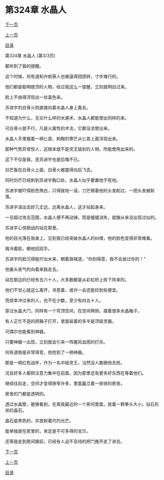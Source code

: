 <h1>第324章    水晶人</h1>
            <div><p><a href="./972_%E7%AC%AC325%E7%AB%A0_%E7%8E%89%E6%AF%8D.md">下一页</a></p><p><a href="./970_%E7%AC%AC324%E7%AB%A0_%E6%B0%B4%E6%99%B6%E4%BA%BA.md">上一页</a></p><p><a href="../">目录</a></p></div>
            <div><p>第324章    水晶人 (第3/3页)</p><p>都听到了我的提醒。</p><p>这个时候，何有道和许帆等人也被逼得团团转，寸步难行的。</p><p>他们都是聪明绝顶的人物，经过我这么一提醒，立刻就明白过来。</p><p>脸上不由得浮现出一丝喜色来。</p><p>苏进宇的白骨火则直接向着水晶人身上轰去。</p><p>不知道为什么，无论什么样的水遁术，水晶人都能使出同样的来。</p><p>可白骨火就不行，凡是火属性的术法，它都没法使出来。</p><p>水晶人手里握着一柄匕首，刺眼的寒芒从匕首上面浮现出来。</p><p>那种气势异常惊人，这根本就不是灵王级别的人物，所能使用出来的。</p><p>这下不仅是我，连苏进宇也是后悔不已。</p><p>剑芒轰在白骨火上面，白骨火被震得向后飞去。</p><p>同时剑芒已经刺到苏进宇胸口处，水晶人似乎要置他于死地。</p><p>苏进宇被吓得脸色煞白，只得就地一滚，刀芒擦着他的头发削过，一团头发被斩落。</p><p>苏进宇滚出去好几丈远，远离水晶人，这才站起身来。</p><p>一旦超过攻击范围，水晶人便不再动弹，而是缓缓消失，就像从来没出现过似的。</p><p>苏进宇心惊胆战的站在那里。</p><p>他的目光落在我身上，见到我已经突破水晶人的纠缠，他的脸色变得非常难看。</p><p>我冷着脸，朝他招招手。</p><p>苏进宇的脸沉得能拧出水来，朝着我喊道，“你别得意，我不会放过你的！”</p><p>他垂头丧气的向着来路走去。</p><p>站在那边的已经有五六十人，大多数都是从彩虹桥上败下阵来的。</p><p>他们不甘心就这么离开，寻思着，或许一会还能捡到些便宜。</p><p>而侥幸冲过来的人，也不在少数，至少有四五十人。</p><p>穿过水晶大门，同样有一个穹顶空间，在空间两侧，摆着很多水晶箱子。</p><p>有人正忙不迭的把箱子打开，里面装着的多半是顶级灵器。</p><p>可偶尔也能看到神器。</p><p>只要神器一出现，立刻就会引来一阵腥风血雨的打杀。</p><p>何有道倒是非常得意，他抢到了一柄神器。</p><p>那是一柄红色战斧，作为一名中级灵王，当然没人敢跟他去抢。</p><p>况且好多人都把注意力集中在前面，因为那里还有更多好东西在等着他们。</p><p>继续往前走，空间才变得狭窄许多，里面矗立着一排排的房舍。</p><p>房舍的门都是透明的。</p><p>透过水晶壁，能够看到，在离我最近的一个房间里面，放着一颗拳头大小，钻石形状的晶石。</p><p>晶石是黑色的，并放射着灼灼光芒。</p><p>能单独放在房里的，肯定是不可多得的宝贝。</p><p>还等我走到房间跟前，已经有人迫不及待的把门推开走了进去。</p></div>
            <div><p><a href="./972_%E7%AC%AC325%E7%AB%A0_%E7%8E%89%E6%AF%8D.md">下一页</a></p><p><a href="./970_%E7%AC%AC324%E7%AB%A0_%E6%B0%B4%E6%99%B6%E4%BA%BA.md">上一页</a></p><p><a href="../">目录</a></p></div>